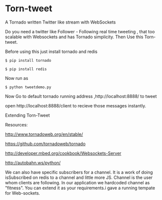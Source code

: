 # Torn-tweet

A Tornado written Twitter like stream with WebSockets

Do you need a twitter like Follower - Following real time tweeting , that too scalable with Websockets and has Tornado simplicity. Then Use this Torn-tweet.

Before using this just install tornado and redis

```
$ pip install tornado

$ pip install redis
```


Now run as

```
$ python tweetdemo.py
```

Now Go to default tornado running address ,http://localhost:8888/ to tweet 

open http://localhost:8888/client to recieve those messages instantly.

Extending Torn-Tweet 

Resources:

http://www.tornadoweb.org/en/stable/

https://github.com/tornadoweb/tornado

http://developer.mbed.org/cookbook/Websockets-Server

http://autobahn.ws/python/

We can also have specific subscribers for a channel. It is a work of doing isSubscribed on redis to a channel and little more JS. Channel is the user whom clients are following. In our application we hardcoded channel as "fitness". You can extend it as your requirements.i gave a running tempate for Web-sockets.
